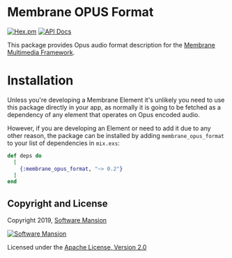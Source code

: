 # Membrane OPUS Format

[![Hex.pm](https://img.shields.io/hexpm/v/membrane_opus_format.svg)](https://hex.pm/packages/membrane_opus_format)
[![API Docs](https://img.shields.io/badge/api-docs-yellow.svg?style=flat)](https://hexdocs.pm/membrane_opus_format/)

This package provides Opus audio format description for the
[Membrane Multimedia Framework](https://membraneframework.org).

# Installation

Unless you're developing a Membrane Element it's unlikely you need to
use this package directly in your app, as normally it is going to be fetched as
a dependency of any element that operates on Opus encoded audio.

However, if you are developing an Element or need to add it due to any other
reason, the package can be installed by adding `membrane_opus_format` to your list of dependencies in `mix.exs`:

```elixir
def deps do
  [
    {:membrane_opus_format, "~> 0.2"}
  ]
end
```

## Copyright and License

Copyright 2019, [Software Mansion](https://swmansion.com/?utm_source=git&utm_medium=readme&utm_campaign=membrane_opus_format)

[![Software Mansion](https://membraneframework.github.io/static/logo/swm_logo_readme.png)](https://swmansion.com/?utm_source=git&utm_medium=readme&utm_campaign=membrane_opus_format)

Licensed under the [Apache License, Version 2.0](LICENSE)
